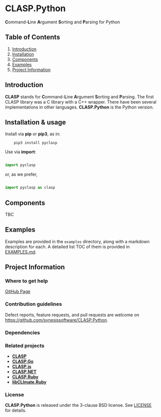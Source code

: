 # CLASP.Python
**C**ommand-**L**ine **A**rgument **S**orting and **P**arsing for Python

## Table of Contents

1. [Introduction](#introduction)
2. [Installation](#installation)
3. [Components](#components)
4. [Examples](#examples)
5. [Project Information](#project-information)

## Introduction

**CLASP** stands for **C**ommand-**L**ine **A**rgument **S**orting and
**P**arsing. The first CLASP library was a C library with a C++ wrapper. There
have been several implementations in other languages. **CLASP.Python** is the
Python version.

## Installation & usage

Install via **pip** or **pip3**, as in:

```
	pip3 install pyclasp
```

Use via **import**:

```Python

import pyclasp
```

or, as we prefer,

```Python

import pyclasp as clasp
```

## Components

TBC

## Examples

Examples are provided in the ```examples``` directory, along with a markdown description for each. A detailed list TOC of them is provided in [EXAMPLES.md](./EXAMPLES.md).

## Project Information

### Where to get help

[GitHub Page](https://github.com/synesissoftware/CLASP.Python "GitHub Page")

### Contribution guidelines

Defect reports, feature requests, and pull requests are welcome on https://github.com/synesissoftware/CLASP.Python.

### Dependencies

### Related projects

* [**CLASP**](https://github.com/synesissoftware/CLASP/)
* [**CLASP.Go**](https://github.com/synesissoftware/CLASP.Go/)
* [**CLASP.js**](https://github.com/synesissoftware/CLASP.js/)
* [**CLASP.NET**](https://github.com/synesissoftware/CLASP.NET/)
* [**CLASP.Ruby**](https://github.com/synesissoftware/CLASP.Ruby/)
* [**libCLImate.Ruby**](https://github.com/synesissoftware/libCLImate.Ruby/)

### License

**CLASP.Python** is released under the 3-clause BSD license. See [LICENSE](./LICENSE) for details.

